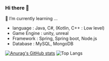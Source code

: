 ### Hi there 👋

🌱 I’m currently learning ... 
- language : Java, C#, (Kotlin, C++ : Low level)
- Game Engine : unity, unreal
- Framework : Spring, Spring boot, Node.js 
- Database : MySQL, MongoDB
<!--
**Rwhisper/Rwhisper** is a ✨ _special_ ✨ repository because its `README.md` (this file) appears on your GitHub profile.

Here are some ideas to get you started:

- 🔭 I’m currently working on ...
- 👯 I’m looking to collaborate on ...
- 🤔 I’m looking for help with ...
- 💬 Ask me about ...
- 📫 How to reach me: ...
- 😄 Pronouns: ...
- ⚡ Fun fact: ...
-->
[![Anurag's GitHub stats](https://github-readme-stats.vercel.app/api?username=rwhisper&theme=synthwave)](https://github.com/anuraghazra/github-readme-stats)
![Top Langs](https://github-readme-stats.vercel.app/api/top-langs/?username=rwhisper&layout=compact&theme=synthwave)

